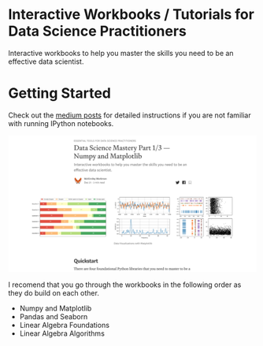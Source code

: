 # Interactive Workbooks / Tutorials for Data Science Practitioners

Interactive workbooks to help you master the skills you need to be an effective data scientist.

# Getting Started
Check out the [medium posts](https://medium.com/@mck.workman/data-science-mastery-part-1-3-numpy-and-matplotlib-7fa9891f5ead?source=friends_link&sk=e4b78b808a4da8879ab194a6ad3529d6) for detailed instructions if you are not familiar with running IPython notebooks.

<a href="https://medium.com/@mck.workman/data-science-mastery-part-1-3-numpy-and-matplotlib-7fa9891f5ead?source=friends_link&sk=e4b78b808a4da8879ab194a6ad3529d6"><img src="img/medium_article.png"/></a>

I recomend that you go through the workbooks in the following order as they do build on each other.

- Numpy and Matplotlib
- Pandas and Seaborn
- Linear Algebra Foundations
- Linear Algebra Algorithms
